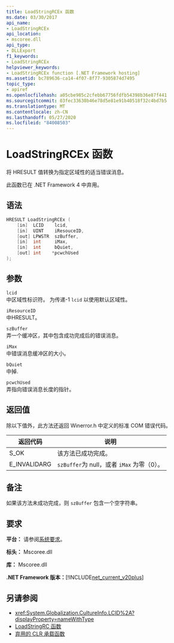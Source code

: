 ```yaml
---
title: LoadStringRCEx 函数
ms.date: 03/30/2017
api_name:
- LoadStringRCEx
api_location:
- mscoree.dll
api_type:
- DLLExport
f1_keywords:
- LoadStringRCEx
helpviewer_keywords:
- LoadStringRCEx function [.NET Framework hosting]
ms.assetid: bc789636-ca14-4f07-8f77-9305874d7495
topic_type:
- apiref
ms.openlocfilehash: a05cbe985c2cfebb67756fdfb54398b36e87f441
ms.sourcegitcommit: 03fec33630b46e78d5e81e91b40518f32c4bd7b5
ms.translationtype: MT
ms.contentlocale: zh-CN
ms.lasthandoff: 05/27/2020
ms.locfileid: "84008503"
---
```

# <a name="loadstringrcex-function"></a>LoadStringRCEx 函数
将 HRESULT 值转换为指定区域性的适当错误消息。  
  
 此函数已在 .NET Framework 4 中弃用。  
  
## <a name="syntax"></a>语法  
  
```cpp  
HRESULT LoadStringRCEx (  
    [in]  LCID    lcid,
    [in]  UINT    iResouceID,
    [out] LPWSTR  szBuffer,
    [in]  int     iMax,
    [in]  int     bQuiet,
    [out] int    *pcwchUsed  
);  
```  
  
## <a name="parameters"></a>参数  
 `lcid`  
 中区域性标识符。 为传递-1 `lcid` 以使用默认区域性。  
  
 `iResourceID`  
 中HRESULT。  
  
 `szBuffer`  
 弄一个缓冲区，其中包含成功完成后的错误消息。  
  
 `iMax`  
 中错误消息缓冲区的大小。  
  
 `bQuiet`  
 中掉.  
  
 `pcwchUsed`  
 弄指向错误消息长度的指针。  
  
## <a name="return-value"></a>返回值  
 除以下值外，此方法还返回 Winerror.h 中定义的标准 COM 错误代码。  
  
|返回代码|说明|  
|-----------------|-----------------|  
|S_OK|该方法已成功完成。|  
|E_INVALIDARG|`szBuffer`为 null，或者 `iMax` 为零（0）。|  
  
## <a name="remarks"></a>备注  
 如果该方法未成功完成，则 `szBuffer` 包含一个空字符串。  
  
## <a name="requirements"></a>要求  
 **平台：** 请参阅[系统要求](../../get-started/system-requirements.md)。  
  
 **标头：** Mscoree.dll  
  
 **库：** Mscoree.dll  
  
 **.NET Framework 版本：**[!INCLUDE[net_current_v20plus](../../../../includes/net-current-v20plus-md.md)]  
  
## <a name="see-also"></a>另请参阅

- <xref:System.Globalization.CultureInfo.LCID%2A?displayProperty=nameWithType>
- [LoadStringRC 函数](loadstringrc-function.md)
- [弃用的 CLR 承载函数](deprecated-clr-hosting-functions.md)
